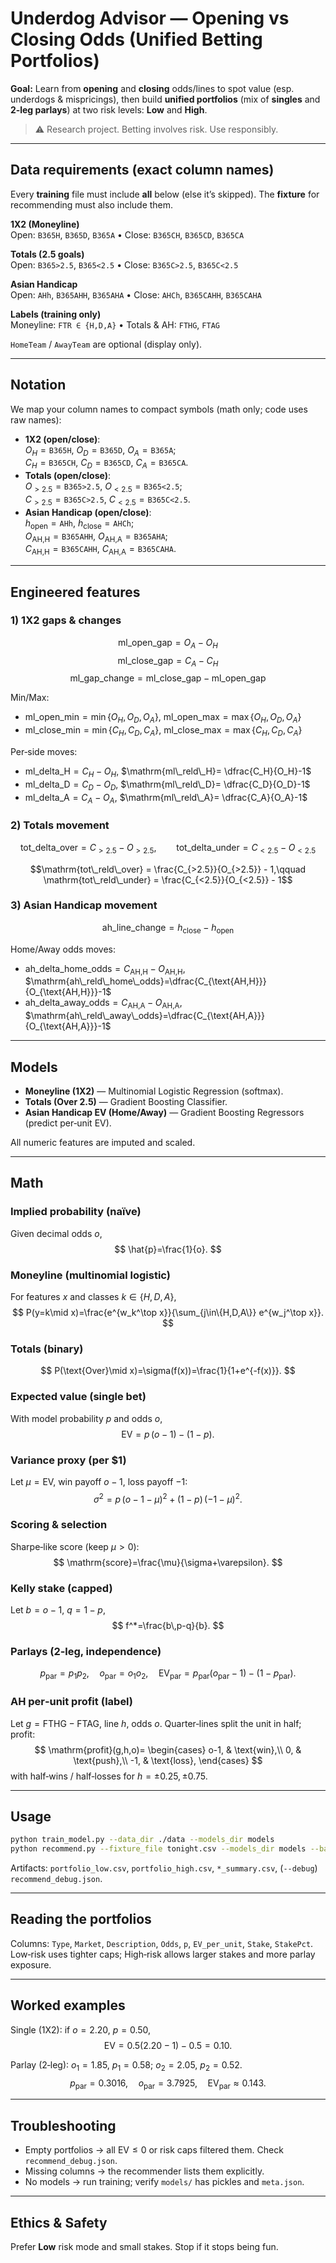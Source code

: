 # Underdog Advisor — Opening vs Closing Odds (Unified Betting Portfolios)

**Goal:** Learn from **opening** and **closing** odds/lines to spot value (esp. underdogs & mispricings), then build **unified portfolios** (mix of **singles** and **2‑leg parlays**) at two risk levels: **Low** and **High**.

> ⚠️ Research project. Betting involves risk. Use responsibly.

---

## Data requirements (exact column names)

Every **training** file must include **all** below (else it’s skipped). The **fixture** for recommending must also include them.

**1X2 (Moneyline)**  
Open: `B365H`, `B365D`, `B365A` • Close: `B365CH`, `B365CD`, `B365CA`

**Totals (2.5 goals)**  
Open: `B365>2.5`, `B365<2.5` • Close: `B365C>2.5`, `B365C<2.5`

**Asian Handicap**  
Open: `AHh`, `B365AHH`, `B365AHA` • Close: `AHCh`, `B365CAHH`, `B365CAHA`

**Labels (training only)**  
Moneyline: `FTR ∈ {H,D,A}` • Totals & AH: `FTHG`, `FTAG`

`HomeTeam` / `AwayTeam` are optional (display only).

---

## Notation

We map your column names to compact symbols (math only; code uses raw names):

- **1X2 (open/close)**:  
  $O_H=\texttt{B365H}$, $O_D=\texttt{B365D}$, $O_A=\texttt{B365A}$;  
  $C_H=\texttt{B365CH}$, $C_D=\texttt{B365CD}$, $C_A=\texttt{B365CA}$.
- **Totals (open/close)**:  
  $O_{>2.5}=\texttt{B365>2.5}$, $O_{<2.5}=\texttt{B365<2.5}$;  
  $C_{>2.5}=\texttt{B365C>2.5}$, $C_{<2.5}=\texttt{B365C<2.5}$.
- **Asian Handicap (open/close)**:  
  $h_{\text{open}}=\texttt{AHh}$, $h_{\text{close}}=\texttt{AHCh}$;  
  $O_{\text{AH,H}}=\texttt{B365AHH}$, $O_{\text{AH,A}}=\texttt{B365AHA}$;  
  $C_{\text{AH,H}}=\texttt{B365CAHH}$, $C_{\text{AH,A}}=\texttt{B365CAHA}$.

---

## Engineered features

### 1) 1X2 gaps & changes

$$\mathrm{ml\_open\_gap} = O_A - O_H$$
$$\mathrm{ml\_close\_gap} = C_A - C_H$$
$$\mathrm{ml\_gap\_change} = \mathrm{ml\_close\_gap} - \mathrm{ml\_open\_gap}$$

Min/Max:
- $\mathrm{ml\_open\_min} = \min\{O_H,O_D,O_A\}$,  $\mathrm{ml\_open\_max} = \max\{O_H,O_D,O_A\}$  
- $\mathrm{ml\_close\_min} = \min\{C_H,C_D,C_A\}$, $\mathrm{ml\_close\_max} = \max\{C_H,C_D,C_A\}$

Per‑side moves:
- $\mathrm{ml\_delta\_H}=C_H-O_H$,  $\mathrm{ml\_reld\_H}= \dfrac{C_H}{O_H}-1$  
- $\mathrm{ml\_delta\_D}=C_D-O_D$,  $\mathrm{ml\_reld\_D}= \dfrac{C_D}{O_D}-1$  
- $\mathrm{ml\_delta\_A}=C_A-O_A$,  $\mathrm{ml\_reld\_A}= \dfrac{C_A}{O_A}-1$

### 2) Totals movement

$$\mathrm{tot\_delta\_over} = C_{>2.5} - O_{>2.5},\qquad
\mathrm{tot\_delta\_under} = C_{<2.5} - O_{<2.5}$$

$$\mathrm{tot\_reld\_over} = \frac{C_{>2.5}}{O_{>2.5}} - 1,\qquad
\mathrm{tot\_reld\_under} = \frac{C_{<2.5}}{O_{<2.5}} - 1$$

### 3) Asian Handicap movement

$$\mathrm{ah\_line\_change} = h_{\text{close}} - h_{\text{open}}$$

Home/Away odds moves:
- $\mathrm{ah\_delta\_home\_odds}=C_{\text{AH,H}}-O_{\text{AH,H}}$,  
  $\mathrm{ah\_reld\_home\_odds}=\dfrac{C_{\text{AH,H}}}{O_{\text{AH,H}}}-1$  
- $\mathrm{ah\_delta\_away\_odds}=C_{\text{AH,A}}-O_{\text{AH,A}}$,  
  $\mathrm{ah\_reld\_away\_odds}=\dfrac{C_{\text{AH,A}}}{O_{\text{AH,A}}}-1$

---

## Models

- **Moneyline (1X2)** — Multinomial Logistic Regression (softmax).  
- **Totals (Over 2.5)** — Gradient Boosting Classifier.  
- **Asian Handicap EV (Home/Away)** — Gradient Boosting Regressors (predict per‑unit EV).

All numeric features are imputed and scaled.

---

## Math

### Implied probability (naïve)
Given decimal odds $o$,
$$ \hat{p}=\frac{1}{o}. $$

### Moneyline (multinomial logistic)
For features $x$ and classes $k\in\{H,D,A\}$,
$$ P(y=k\mid x)=\frac{e^{w_k^\top x}}{\sum_{j\in\{H,D,A\}} e^{w_j^\top x}}. $$

### Totals (binary)
$$ P(\text{Over}\mid x)=\sigma(f(x))=\frac{1}{1+e^{-f(x)}}. $$

### Expected value (single bet)
With model probability $p$ and odds $o$,
$$ \mathrm{EV}=p\,(o-1)-(1-p). $$

### Variance proxy (per \$1)
Let $\mu=\mathrm{EV}$, win payoff $o-1$, loss payoff $-1$:
$$ \sigma^2 = p\,(o-1-\mu)^2 + (1-p)\,(-1-\mu)^2. $$

### Scoring & selection
Sharpe‑like score (keep $\mu>0$):
$$ \mathrm{score}=\frac{\mu}{\sigma+\varepsilon}. $$

### Kelly stake (capped)
Let $b=o-1$, $q=1-p$,
$$ f^*=\frac{b\,p-q}{b}. $$

### Parlays (2‑leg, independence)
$$ p_{\text{par}}=p_1p_2,\quad o_{\text{par}}=o_1o_2,\quad
\mathrm{EV}_{\text{par}}=p_{\text{par}}(o_{\text{par}}-1)-(1-p_{\text{par}}). $$

### AH per‑unit profit (label)
Let $g=\mathrm{FTHG}-\mathrm{FTAG}$, line $h$, odds $o$.
Quarter‑lines split the unit in half; profit:
$$
\mathrm{profit}(g,h,o)=
\begin{cases}
o-1, & \text{win},\\
0,   & \text{push},\\
-1,  & \text{loss},
\end{cases}
$$
with half‑wins / half‑losses for $h=\pm0.25,\pm0.75$.

---

## Usage

```bash
python train_model.py --data_dir ./data --models_dir models
python recommend.py --fixture_file tonight.csv --models_dir models --bankroll 1000 --max_games 5 --max_picks 8 --debug
```

Artifacts: `portfolio_low.csv`, `portfolio_high.csv`, `*_summary.csv`, (`--debug`) `recommend_debug.json`.

---

## Reading the portfolios

Columns: `Type`, `Market`, `Description`, `Odds`, `p`, `EV_per_unit`, `Stake`, `StakePct`.  
Low‑risk uses tighter caps; High‑risk allows larger stakes and more parlay exposure.

---

## Worked examples

Single (1X2): if $o=2.20$, $p=0.50$,
$$ \mathrm{EV}=0.5(2.20-1)-0.5=0.10. $$

Parlay (2‑leg): $o_1=1.85$, $p_1=0.58$; $o_2=2.05$, $p_2=0.52$.
$$
p_{\text{par}}=0.3016,\quad o_{\text{par}}=3.7925,\quad
\mathrm{EV}_{\text{par}}\approx 0.143.
$$

---

## Troubleshooting

- Empty portfolios → all $\mathrm{EV}\le0$ or risk caps filtered them. Check `recommend_debug.json`.
- Missing columns → the recommender lists them explicitly.
- No models → run training; verify `models/` has pickles and `meta.json`.

---

## Ethics & Safety

Prefer **Low** risk mode and small stakes. Stop if it stops being fun.